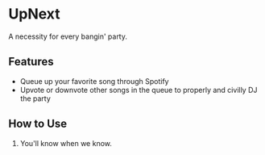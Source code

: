 # UpNext

A necessity for every bangin' party.

## Features

- Queue up your favorite song through Spotify
- Upvote or downvote other songs in the queue to properly and civilly DJ the party

## How to Use

1. You'll know when we know.
